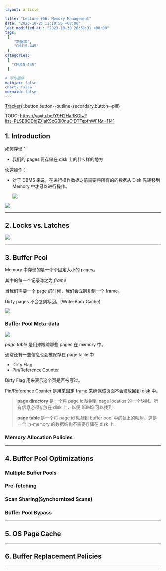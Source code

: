 ```yaml
---
layout: article

title: "Lecture #06: Memory Management"
date: "2023-10-23 11:10:55 +08:00"
last_modified_at : "2023-10-30 20:58:31 +08:00"
tags:
 [
    "数据库",
    "CMU15-445"
 ]
categories: 
 [
   "CMU15-445"
 ]    

# 写作插件
mathjax: false
chart: false
mermaid: false
---
```


[<i class="fa-solid fa-link"></i> Tracker](/cmu15-445/2023/10/02/CMU-Project-Tracker.html){:.button.button--outline-secondary.button--pill}

TODO: <https://youtu.be/Y9H2HaRKOIw?list=PLSE8ODhjZXjaKScG3l0nuOiDTTqpfnWFf&t=1141>

## 1. Introduction

如何存储：

- 我们的 pages 要存储在 disk 上的什么样的地方


快速操作：

- 对于 DBMS 来说，在进行操作数据之前需要将所有的的数据从 Disk 先转移到 Memory 中才可以进行操作。
  
  ![](https://imgur.com/Fb6bfcD.png)

![](https://imgur.com/x6oYq9T.png)

----

## 2. Locks vs. Latches

![](https://imgur.com/YG9cxAA.png)

----


## 3. Buffer Pool

Memory 中存储的是一个个固定大小的 pages。

其中的每一个记录称之为 *frame*

当我们需要一个 page 的时候，我们会立刻复制一个 frame。

Dirty pages 不会立刻写回。(Write-Back Cache)

![](https://imgur.com/zYv4D0C.png)

### Buffer Pool Meta-data

![](https://imgur.com/vRnMHx4.png)

_page table_ 是用来跟踪哪些 pages 在 memory 中。

通常还有一些信息也会被保存在 page table 中
- Dirty Flag
- Pin/Reference Counter

Dirty Flag 用来表示这个页是否被写过。

Pin/Reference Counter 是用来固定 frame 来确保该页面不会被放回到 disk 中。


> **page directory** 是一个将 page id 映射到 page location 的一个映射。所有信息必须存放在 disk 上，以便 DBMS 可以找到
>
> **page table** 是一个将 page id 映射到 buffer pool 中的帧上的映射。这是一个 in-memory 的数据结构不需要存储在 disk 上。

### Memory Allocation Policies

----

## 4. Buffer Pool Optimizations



### Multiple Buffer Pools

### Pre-fetching

### Scan Sharing(Synchornized Scans)

### Buffer Pool Bypass

----

## 5. OS Page Cache


----


## 6. Buffer Replacement Policies


----


